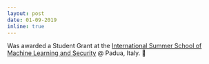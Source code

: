 ```yaml
---
layout: post
date: 01-09-2019
inline: true
---
```


Was awarded a Student Grant at the [International Summer School of Machine Learning and Security](https://spritz.math.unipd.it/events/2019/PIU2019/PagesOutput/MLS/index.html) @ Padua, Italy. :gift:
